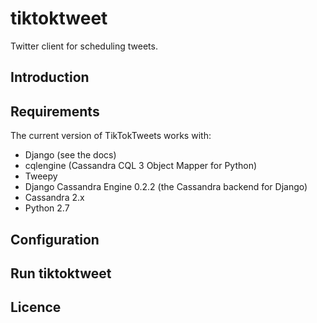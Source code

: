 tiktoktweet
===========

Twitter client for scheduling tweets.

## Introduction

## Requirements

The current version of TikTokTweets works with:
* Django (see the docs)
* cqlengine (Cassandra CQL 3 Object Mapper for Python)
* Tweepy
* Django Cassandra Engine 0.2.2 (the Cassandra backend for Django)
* Cassandra 2.x
* Python 2.7


## Configuration

## Run tiktoktweet

## Licence
